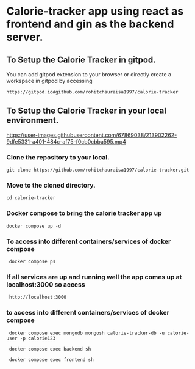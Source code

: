 # Calorie-tracker app using react as frontend and gin as the backend server.

## To Setup the Calorie Tracker in gitpod.
You can add gitpod extension to your browser or directly create a workspace in gitpod by accessing
```
https://gitpod.io#github.com/rohitchauraisa1997/calorie-tracker
```    

## To Setup the Calorie Tracker in your local environment.

https://user-images.githubusercontent.com/67869038/213902262-9dfe5331-a401-484c-af75-f0cb0cbba595.mp4

### Clone the repository to your local.
```
git clone https://github.com/rohitchauraisa1997/calorie-tracker.git
```

### Move to the cloned directory.
```
cd calorie-tracker
```

### Docker compose to bring the calorie tracker app up
```
docker compose up -d
```
### To access into different containers/services of docker compose 
```
 docker compose ps
```
### If all services are up and running well the app comes up at localhost:3000 so access
```
 http://localhost:3000
```
### to access into different containers/services of docker compose 

```
 docker compose exec mongodb mongosh calorie-tracker-db -u calorie-user -p calorie123
```

```
 docker compose exec backend sh
```

```
 docker compose exec frontend sh
```


